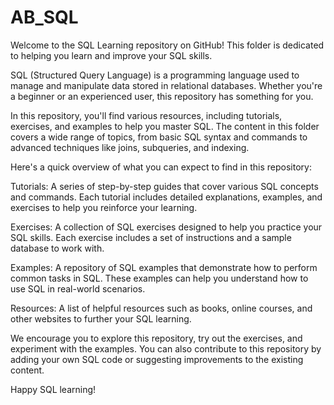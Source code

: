 # AB_SQL
Welcome to the SQL Learning repository on GitHub! This folder is dedicated to helping you learn and improve your SQL skills.

SQL (Structured Query Language) is a programming language used to manage and manipulate data stored in relational databases. Whether you're a beginner or an experienced user, this repository has something for you.

In this repository, you'll find various resources, including tutorials, exercises, and examples to help you master SQL. The content in this folder covers a wide range of topics, from basic SQL syntax and commands to advanced techniques like joins, subqueries, and indexing.

Here's a quick overview of what you can expect to find in this repository:

Tutorials: A series of step-by-step guides that cover various SQL concepts and commands. Each tutorial includes detailed explanations, examples, and exercises to help you reinforce your learning.

Exercises: A collection of SQL exercises designed to help you practice your SQL skills. Each exercise includes a set of instructions and a sample database to work with.

Examples: A repository of SQL examples that demonstrate how to perform common tasks in SQL. These examples can help you understand how to use SQL in real-world scenarios.

Resources: A list of helpful resources such as books, online courses, and other websites to further your SQL learning.

We encourage you to explore this repository, try out the exercises, and experiment with the examples. You can also contribute to this repository by adding your own SQL code or suggesting improvements to the existing content.

Happy SQL learning!



